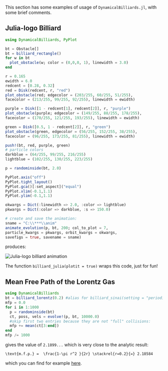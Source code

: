 This section has some examples of usage of `DynamicalBilliards.jl`, with some brief
comments.

## Julia-logo Billiard

```julia
using DynamicalBilliards, PyPlot

bt = Obstacle[]
bt = billiard_rectangle()
for w in bt
  plot_obstacle(w; color = (0,0,0, 1), linewidth = 3.0)
end

r = 0.165
ewidth = 6.0
redcent = [0.28, 0.32]
red = Disk(redcent, r, "red")
plot_obstacle(red; edgecolor = (203/255, 60/255, 51/255),
facecolor = (213/255, 99/255, 92/255), linewidth = ewidth)

purple = Disk([1 - redcent[1], redcent[2]], r, "purple")
plot_obstacle(purple; edgecolor = (149/255, 88/255, 178/255),
facecolor = (170/255, 121/255, 193/255), linewidth = ewidth)

green = Disk([0.5, 1 - redcent[2]], r, "green")
plot_obstacle(green, edgecolor = (56/255, 152/255, 38/255),
facecolor = (96/255, 173/255, 81/255), linewidth = ewidth)

push!(bt, red, purple, green)
# particle colors
darkblue = (64/255, 99/255, 216/255)
lightblue = (102/255, 130/255, 223/255)

p = randominside(bt, 2.0)

PyPlot.axis("off")
PyPlot.tight_layout()
PyPlot.gca()[:set_aspect]("equal")
PyPlot.xlim(-0.1,1.1)
PyPlot.ylim(-0.1,1.1)

okwargs = Dict(:linewidth => 2.0, :color => lightblue)
pkwargs = Dict(:color => darkblue, :s => 150.0)

# create and save the animation:
sname = "C:\\***\\anim"
animate_evolution(p, bt, 200; col_to_plot = 7,
particle_kwargs = pkwargs, orbit_kwargs = okwargs,
savefigs = true, savename = sname)
```
produces:

![Julia-logo billiard animation](http://i.imgur.com/EtKof48.gif)

The function `billiard_julia(plotit = true)` wraps this code, just for fun!

## Mean Free Path of the Lorentz Gas
```julia
using DynamicalBilliards
bt = billiard_lorentz(0.2) #alias for billiard_sinai(setting = "periodic")
mfp = 0.0
for i in 1:1000
  p = randominside(bt)
  ct, poss, vels = evolve!(p, bt, 10000.0)
  #skip first two entries because they are not "full" collisions:
  mfp += mean(ct[3:end])
end
mfp /= 1000
```
gives the value of `2.1899...` which is very close to the analytic result:

``\text{m.f.p.} =  \frac{1-\pi r^2 }{2r} \stackrel{r=0.2}{=} 2.18584 ``

which you can find for example [here](http://www.cmls.polytechnique.fr/perso/golse/Surveys/FGIcmp03.pdf).
